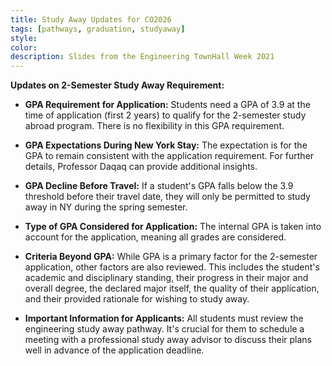 ```yaml
---
title: Study Away Updates for CO2026
tags: [pathways, graduation, studyaway]
style:
color:
description: Slides from the Engineering TownHall Week 2021
---
```



<style>
.responsive-wrap iframe{ max-width: 100%;}
</style>
<div class="responsive-wrap">

<!-- this is the embed code provided by Google -->
<!--iframe src="https://docs.google.com/presentation/d/e/2PACX-1vQfvwbUUp3b6a9gmfdnzp5M6NvawLorWJS5sOBQ93uy1RPsnPbGj83ODP54rjmDug/embed?start=false&loop=false&delayms=3000" frameborder="0" width="1280" height="749" allowfullscreen="true" mozallowfullscreen="true" webkitallowfullscreen="true"></iframe-->
<!-- Google embed ends -->

</div>

**Updates on 2-Semester Study Away Requirement:**

- **GPA Requirement for Application:** Students need a GPA of 3.9 at the time of application (first 2 years) to qualify for the 2-semester study abroad program. There is no flexibility in this GPA requirement.

- **GPA Expectations During New York Stay:** The expectation is for the GPA to remain consistent with the application requirement. For further details, Professor Daqaq can provide additional insights.

- **GPA Decline Before Travel:** If a student's GPA falls below the 3.9 threshold before their travel date, they will only be permitted to study away in NY during the spring semester.

- **Type of GPA Considered for Application:** The internal GPA is taken into account for the application, meaning all grades are considered.

- **Criteria Beyond GPA:** While GPA is a primary factor for the 2-semester application, other factors are also reviewed. This includes the student's academic and disciplinary standing, their progress in their major and overall degree, the declared major itself, the quality of their application, and their provided rationale for wishing to study away.

- **Important Information for Applicants:** All students must review the engineering study away pathway. It's crucial for them to schedule a meeting with a professional study away advisor to discuss their plans well in advance of the application deadline.
